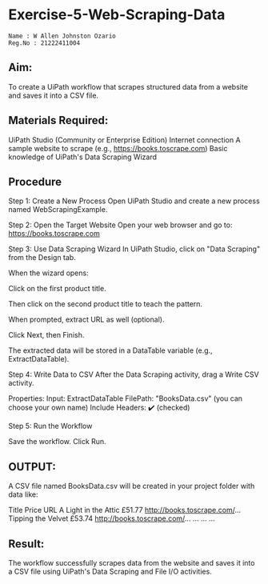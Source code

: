# Exercise-5-Web-Scraping-Data

~~~
Name : W Allen Johnston Ozario  
Reg.No : 21222411004  
~~~

## Aim:
To create a UiPath workflow that scrapes structured data from a website and saves it into a CSV file.

## Materials Required:
UiPath Studio (Community or Enterprise Edition)
Internet connection
A sample website to scrape (e.g., https://books.toscrape.com)
Basic knowledge of UiPath's Data Scraping Wizard

## Procedure
 Step 1: Create a New Process
Open UiPath Studio and create a new process named WebScrapingExample.

 Step 2: Open the Target Website
Open your web browser and go to:
https://books.toscrape.com

 Step 3: Use Data Scraping Wizard
In UiPath Studio, click on "Data Scraping" from the Design tab.

When the wizard opens:

Click on the first product title.

Then click on the second product title to teach the pattern.

When prompted, extract URL as well (optional).

Click Next, then Finish.

The extracted data will be stored in a DataTable variable (e.g., ExtractDataTable).

 Step 4: Write Data to CSV
After the Data Scraping activity, drag a Write CSV activity.

Properties:
  Input: ExtractDataTable
  FilePath: "BooksData.csv" (you can choose your own name)
  Include Headers: ✔️ (checked)

 Step 5: Run the Workflow
 
Save the workflow.
Click Run.

## OUTPUT:
A CSV file named BooksData.csv will be created in your project folder with data like:

Title	Price	URL
A Light in the Attic	£51.77	http://books.toscrape.com/...
Tipping the Velvet	£53.74	http://books.toscrape.com/...
...	...	...

## Result:
The workflow successfully scrapes data from the website and saves it into a CSV file using UiPath's Data Scraping and File I/O activities.


